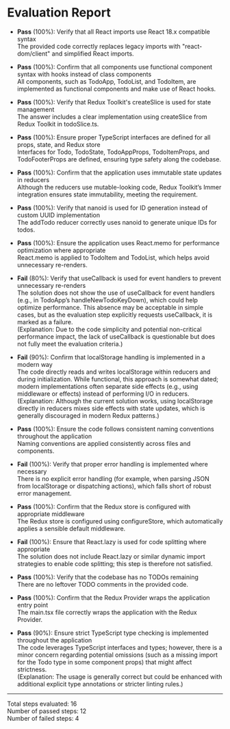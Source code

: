# Evaluation Report

- **Pass** (100%): Verify that all React imports use React 18.x compatible syntax  
  The provided code correctly replaces legacy imports with "react-dom/client" and simplified React imports.

- **Pass** (100%): Confirm that all components use functional component syntax with hooks instead of class components  
  All components, such as TodoApp, TodoList, and TodoItem, are implemented as functional components and make use of React hooks.

- **Pass** (100%): Verify that Redux Toolkit's createSlice is used for state management  
  The answer includes a clear implementation using createSlice from Redux Toolkit in todoSlice.ts.

- **Pass** (100%): Ensure proper TypeScript interfaces are defined for all props, state, and Redux store  
  Interfaces for Todo, TodoState, TodoAppProps, TodoItemProps, and TodoFooterProps are defined, ensuring type safety along the codebase.

- **Pass** (100%): Confirm that the application uses immutable state updates in reducers  
  Although the reducers use mutable-looking code, Redux Toolkit’s Immer integration ensures state immutability, meeting the requirement.

- **Pass** (100%): Verify that nanoid is used for ID generation instead of custom UUID implementation  
  The addTodo reducer correctly uses nanoid to generate unique IDs for todos.

- **Pass** (100%): Ensure the application uses React.memo for performance optimization where appropriate  
  React.memo is applied to TodoItem and TodoList, which helps avoid unnecessary re-renders.

- **Fail** (80%): Verify that useCallback is used for event handlers to prevent unnecessary re-renders  
  The solution does not show the use of useCallback for event handlers (e.g., in TodoApp’s handleNewTodoKeyDown), which could help optimize performance. This absence may be acceptable in simple cases, but as the evaluation step explicitly requests useCallback, it is marked as a failure.  
  (Explanation: Due to the code simplicity and potential non-critical performance impact, the lack of useCallback is questionable but does not fully meet the evaluation criteria.)

- **Fail** (90%): Confirm that localStorage handling is implemented in a modern way  
  The code directly reads and writes localStorage within reducers and during initialization. While functional, this approach is somewhat dated; modern implementations often separate side effects (e.g., using middleware or effects) instead of performing I/O in reducers.  
  (Explanation: Although the current solution works, using localStorage directly in reducers mixes side effects with state updates, which is generally discouraged in modern Redux patterns.)

- **Pass** (100%): Ensure the code follows consistent naming conventions throughout the application  
  Naming conventions are applied consistently across files and components.

- **Fail** (100%): Verify that proper error handling is implemented where necessary  
  There is no explicit error handling (for example, when parsing JSON from localStorage or dispatching actions), which falls short of robust error management.

- **Pass** (100%): Confirm that the Redux store is configured with appropriate middleware  
  The Redux store is configured using configureStore, which automatically applies a sensible default middleware.

- **Fail** (100%): Ensure that React.lazy is used for code splitting where appropriate  
  The solution does not include React.lazy or similar dynamic import strategies to enable code splitting; this step is therefore not satisfied.

- **Pass** (100%): Verify that the codebase has no TODOs remaining  
  There are no leftover TODO comments in the provided code.

- **Pass** (100%): Confirm that the Redux Provider wraps the application entry point  
  The main.tsx file correctly wraps the application with the Redux Provider.

- **Pass** (90%): Ensure strict TypeScript type checking is implemented throughout the application  
  The code leverages TypeScript interfaces and types; however, there is a minor concern regarding potential omissions (such as a missing import for the Todo type in some component props) that might affect strictness.  
  (Explanation: The usage is generally correct but could be enhanced with additional explicit type annotations or stricter linting rules.)

---

Total steps evaluated: 16  
Number of passed steps: 12  
Number of failed steps: 4